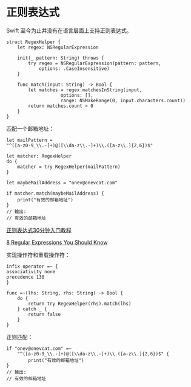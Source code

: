 # 正则表达式

Swift 至今为止并没有在语言层面上支持正则表达式。

	struct RegexHelper {
	    let regex: NSRegularExpression
	    
	    init(_ pattern: String) throws {
	        try regex = NSRegularExpression(pattern: pattern,
	            options: .CaseInsensitive)
	    }
	    
	    func match(input: String) -> Bool {
	        let matches = regex.matchesInString(input,
	                    options: [],
	                    range: NSMakeRange(0, input.characters.count))
	        return matches.count > 0
	    }
	}

匹配一个邮箱地址：

	let mailPattern =
	"^([a-z0-9_\\.-]+)@([\\da-z\\.-]+)\\.([a-z\\.]{2,6})$"
	
	let matcher: RegexHelper
	do {
	    matcher = try RegexHelper(mailPattern)
	}
	
	let maybeMailAddress = "onev@onevcat.com"
	
	if matcher.match(maybeMailAddress) {
	    print("有效的邮箱地址")
	}
	// 输出:
	// 有效的邮箱地址


[正则表达式30分钟入门教程](http://deerchao.net/tutorials/regex/regex.htm)

[8 Regular Expressions You Should Know](http://code.tutsplus.com/tutorials/8-regular-expressions-you-should-know--net-6149)

实现操作符和重载操作符：

	infix operator =~ {
	associativity none
	precedence 130
	}
	
	func =~(lhs: String, rhs: String) -> Bool {
	    do {
	        return try RegexHelper(rhs).match(lhs)
	    } catch _ {
	        return false
	    }
	}

正则匹配：

	if "onev@onevcat.com" =~
	    "^([a-z0-9_\\.-]+)@([\\da-z\\.-]+)\\.([a-z\\.]{2,6})$" {
	        print("有效的邮箱地址")
	}
	// 输出:
	// 有效的邮箱地址
	
	